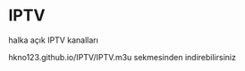 # IPTV

halka açık IPTV kanalları

hkno123.github.io/IPTV/IPTV.m3u sekmesinden indirebilirsiniz 



